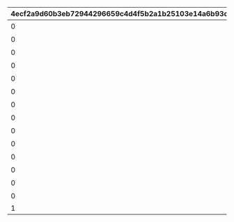 |4ecf2a9d60b3eb72944296659c4d4f5b2a1b25103e14a6b93d10f944053443e6|0e682713b6b0962d208ecfbe3db0999b9023be92537d7733a38294b69c52c254|dac91c3aecaf183ce8b219061278a64b695df58122fb49af517334e7362f16ce|de59e1825e2d57185e5f2dd9e5d021cbfef354327f6a5db01e822a5b3f89f038|08c3e8e2b7058e7b8080ee67679f627538b41c6205f952906109ddf318646e12|692ad15ab775c6a52b11b30f92fffdc7dd1f2830917dbcc74ae7e08a1df2790f|31a552c60b1ebae3860761fbb2085ae3d6e959c4bcf984391f1ab21bab700e98|5e670278c687efdd170d86407217717a97a567d0e4dceaebd7dcc2c70fb6ec4c|d3f181401868ccc7d06581e00ace686e34b2ad454c063cfe37cf055c0b92b5cb|12fa46ad41569a29f390b57a6177bd3e5499b49824e0a5aa5ae75587d3764644|
| --- | --- | --- | --- | --- | --- | --- | --- | --- | --- |
|0|10062|ウヅキとリンのメモリー|1|10062103|7001|0|0|0|0|
|0|10062|ニュージェネレーションズのメモリー|2|10062107|7002|0|0|0|0|
|0|10062|ウヅキとミオのメモリー|4|10062107|7003|0|0|0|0|
|0|10062|美食殿のメモリー|6|10062111|7004|0|0|0|0|
|0|10062|リンとミオのメモリー|7|10062111|7005|0|0|0|0|
|0|10062|ニュージェネレーションズのメモリー|8|10062111|7006|0|0|0|0|
|0|10062|ニュージェネレーションズと美食殿のメモリー|9|10062115|7007|0|0|0|0|
|0|10062|美食殿のメモリー|10|10062115|7008|0|0|0|0|
|0|10063|ニュージェネレーションズと美食殿のメモリー|14|10063111|7009|0|0|0|0|
|0|10062|ニュージェネレーションズのメモリー|3|10062107|7102|0|0|0|0|
|0|10062|美食殿のメモリー|5|10062107|7103|0|0|0|0|
|0|10062|ニュージェネレーションズと美食殿のメモリー|11|10062115|7104|0|0|0|0|
|0|10063|ニュージェネレーションズと美食殿のメモリー|12|10063111|7105|0|0|0|0|
|0|10063|ニュージェネレーションズと美食殿のメモリー|13|10063111|7106|0|0|0|0|
|1|10062||15|10062103|7201|1|7|2405|0|